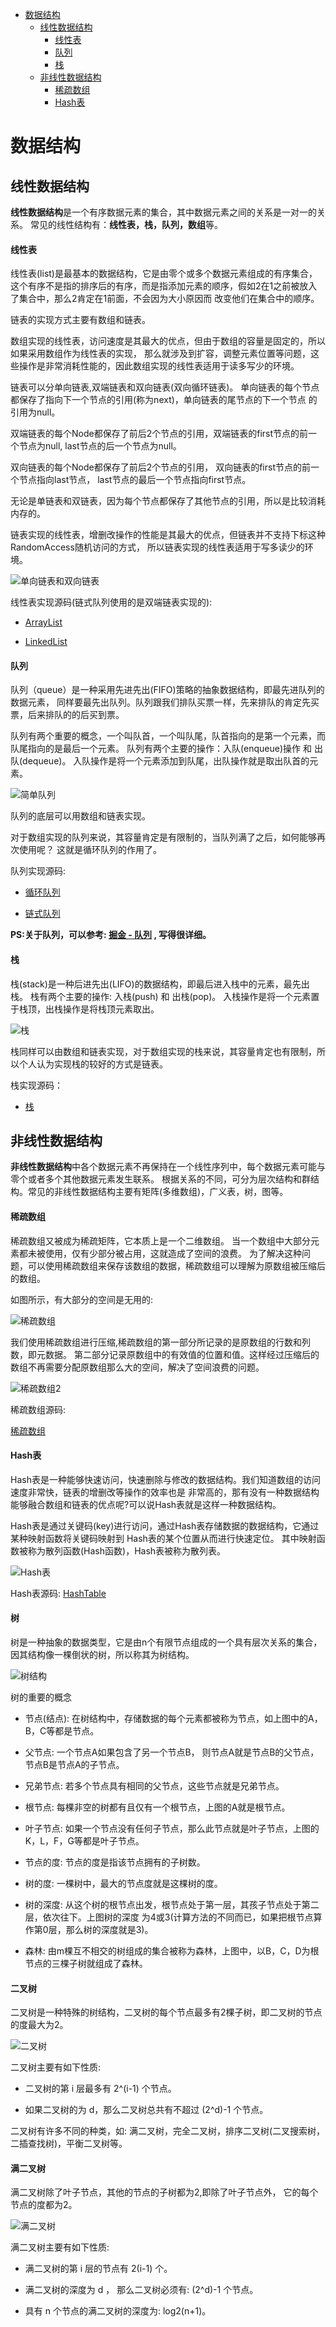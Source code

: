 <!-- TOC -->
 
 * [数据结构](#数据结构)
   * [线性数据结构](#线性数据结构)
      * [线性表](#线性表)
      * [队列](#队列)
      * [栈](#栈)
   * [非线性数据结构](#非线性数据结构)
      * [稀疏数组](#稀疏数组)
      * [Hash表](#hash表)
      
<!-- /TOC -->

# 数据结构

## 线性数据结构

**线性数据结构**是一个有序数据元素的集合，其中数据元素之间的关系是一对一的关系。
常见的线性结构有：**线性表，栈，队列，数组**等。


#### 线性表
线性表(list)是最基本的数据结构，它是由零个或多个数据元素组成的有序集合，
这个有序不是指的排序后的有序，而是指添加元素的顺序，假如2在1之前被放入了集合中，那么2肯定在1前面，不会因为大小原因而
改变他们在集合中的顺序。

链表的实现方式主要有数组和链表。

数组实现的线性表，访问速度是其最大的优点，但由于数组的容量是固定的，所以如果采用数组作为线性表的实现，
那么就涉及到扩容，调整元素位置等问题，这些操作是非常消耗性能的，因此数组实现的线性表适用于读多写少的环境。

链表可以分单向链表,双端链表和双向链表(双向循环链表)。
单向链表的每个节点都保存了指向下一个节点的引用(称为next)，单向链表的尾节点的下一个节点
的引用为null。

双端链表的每个Node都保存了前后2个节点的引用，双端链表的first节点的前一个节点为null,
 last节点的后一个节点为null。

双向链表的每个Node都保存了前后2个节点的引用，
双向链表的first节点的前一个节点指向last节点，
last节点的最后一个节点指向first节点。

无论是单链表和双链表，因为每个节点都保存了其他节点的引用，所以是比较消耗内存的。

链表实现的线性表，增删改操作的性能是其最大的优点，但链表并不支持下标这种RandomAccess随机访问的方式，
所以链表实现的线性表适用于写多读少的环境。

![单向链表和双向链表](../../img/datastructure_algorithm/单向链表和双向链表.png)


线性表实现源码(链式队列使用的是双端链表实现的):

- [ArrayList](https://github.com/guang19/framework-learning/blob/dev/datastructure_algorithm/src/main/java/com/github/anhTom2000/datastructure/list/ArrayList.java)

- [LinkedList](https://github.com/guang19/framework-learning/blob/dev/datastructure_algorithm/src/main/java/com/github/anhTom2000/datastructure/list/LinkedList.java)


#### 队列

队列（queue）是一种采用先进先出(FIFO)策略的抽象数据结构，即最先进队列的数据元素，
同样要最先出队列。队列跟我们排队买票一样，先来排队的肯定先买票，后来排队的的后买到票。

队列有两个重要的概念，一个叫队首，一个叫队尾，队首指向的是第一个元素，而队尾指向的是最后一个元素。
队列有两个主要的操作：入队(enqueue)操作 和 出队(dequeue)。
入队操作是将一个元素添加到队尾，出队操作就是取出队首的元素。


![简单队列](../../img/datastructure_algorithm/简单队列.png)


队列的底层可以用数组和链表实现。

对于数组实现的队列来说，其容量肯定是有限制的，当队列满了之后，如何能够再次使用呢？
这就是循环队列的作用了。

队列实现源码:

- [循环队列](https://github.com/guang19/framework-learning/blob/dev/datastructure_algorithm/src/main/java/com/github/anhTom2000/datastructure/queue/ArrayCircleQueue.java)

- [链式队列](https://github.com/guang19/framework-learning/blob/dev/datastructure_algorithm/src/main/java/com/github/anhTom2000/datastructure/list/LinkedList.java)

**PS:关于队列，可以参考: [掘金 - 队列](https://juejin.im/post/5d5fb74fe51d45620346b8d0) , 写得很详细。**


#### 栈
栈(stack)是一种后进先出(LIFO)的数据结构，即最后进入栈中的元素，最先出栈。
栈有两个主要的操作: 入栈(push) 和 出栈(pop)。
入栈操作是将一个元素置于栈顶，出栈操作是将栈顶元素取出。

![栈](../../img/datastructure_algorithm/栈.png)

栈同样可以由数组和链表实现，对于数组实现的栈来说，其容量肯定也有限制，所以个人认为实现栈的较好的方式是链表。

栈实现源码：

- [栈](https://github.com/guang19/framework-learning/blob/dev/datastructure_algorithm/src/main/java/com/github/anhTom2000/datastructure/list/LinkedList.java)



## 非线性数据结构
**非线性数据结构**中各个数据元素不再保持在一个线性序列中，每个数据元素可能与零个或者多个其他数据元素发生联系。
根据关系的不同，可分为层次结构和群结构。常见的非线性数据结构主要有矩阵(多维数组)，广义表，树，图等。


#### 稀疏数组
稀疏数组又被成为稀疏矩阵，它本质上是一个二维数组。
当一个数组中大部分元素都未被使用，仅有少部分被占用，这就造成了空间的浪费。
为了解决这种问题，可以使用稀疏数组来保存该数组的数据，稀疏数组可以理解为原数组被压缩后的数组。


如图所示，有大部分的空间是无用的:
 
![稀疏数组](../../img/datastructure_algorithm/稀疏数组.png)

我们使用稀疏数组进行压缩,稀疏数组的第一部分所记录的是原数组的行数和列数，即元数据。
第二部分记录原数组中的有效值的位置和值。这样经过压缩后的数组不再需要分配原数组那么大的空间，解决了空间浪费的问题。

![稀疏数组2](../../img/datastructure_algorithm/稀疏数组2.png)

稀疏数组源码:

[稀疏数组](https://github.com/guang19/framework-learning/blob/dev/datastructure_algorithm/src/main/java/com/github/anhTom2000/datastructure/spasearray/SparseArray.java)


#### Hash表
Hash表是一种能够快速访问，快速删除与修改的数据结构。我们知道数组的访问速度非常快，链表的增删改等操作的效率也是
非常高的，那有没有一种数据结构能够融合数组和链表的优点呢?可以说Hash表就是这样一种数据结构。

Hash表是通过关键码(key)进行访问，通过Hash表存储数据的数据结构，它通过某种映射函数将关键码映射到
Hash表的某个位置从而进行快速定位。 其中映射函数被称为散列函数(Hash函数)，Hash表被称为散列表。


![Hash表](../../img/datastructure_algorithm/Hash表.png)


Hash表源码: [HashTable](https://github.com/guang19/framework-learning/blob/dev/datastructure_algorithm/src/main/java/com/github/anhTom2000/datastructure/hash/HashTable.java)


#### 树
树是一种抽象的数据类型，它是由n个有限节点组成的一个具有层次关系的集合，因其结构像一棵倒状的树，所以称其为树结构。

![树结构](../img/datastructure_algorithm/树结构.png)

树的重要的概念

- 节点(结点): 在树结构中，存储数据的每个元素都被称为节点，如上图中的A，B，C等都是节点。

- 父节点: 一个节点A如果包含了另一个节点B， 则节点A就是节点B的父节点，节点B是节点A的子节点。

- 兄弟节点: 若多个节点具有相同的父节点，这些节点就是兄弟节点。

- 根节点: 每棵非空的树都有且仅有一个根节点，上图的A就是根节点。

- 叶子节点: 如果一个节点没有任何子节点，那么此节点就是叶子节点，上图的K，L，F，G等都是叶子节点。

- 节点的度: 节点的度是指该节点拥有的子树数。

- 树的度: 一棵树中，最大的节点度就是这棵树的度。

- 树的深度: 从这个树的根节点出发，根节点处于第一层，其孩子节点处于第二层，依次往下。上图树的深度
为4或3(计算方法的不同而已，如果把根节点算作第0层，那么树的深度就是3)。

- 森林: 由m棵互不相交的树组成的集合被称为森林，上图中，以B，C，D为根节点的三棵子树就组成了森林。


#### 二叉树
二叉树是一种特殊的树结构，二叉树的每个节点最多有2棵子树，即二叉树的节点的度最大为2。

![二叉树](../img/datastructure_algorithm/二叉树.png)

二叉树主要有如下性质:

- 二叉树的第 i 层最多有 2^(i-1) 个节点。

- 如果二叉树的为 d，那么二叉树总共有不超过 (2^d)-1 个节点。

二叉树有许多不同的种类，如: 满二叉树，完全二叉树，排序二叉树(二叉搜索树，二插查找树)，平衡二叉树等。

#### 满二叉树
满二叉树除了叶子节点，其他的节点的子树都为2,即除了叶子节点外，
它的每个节点的度都为2。

![满二叉树](../img/datastructure_algorithm/满二叉树.png)

满二叉树主要有如下性质:

- 满二叉树的第 i 层的节点有 2(i-1) 个。

- 满二叉树的深度为 d ， 那么二叉树必须有: (2^d)-1 个节点。

- 具有 n 个节点的满二叉树的深度为: log2(n+1)。